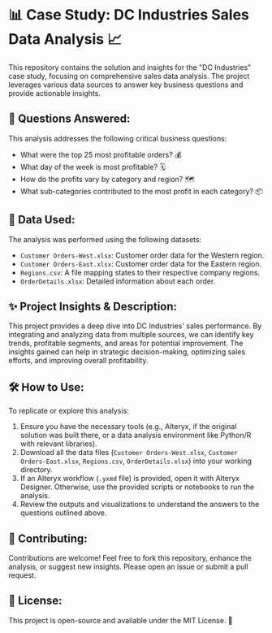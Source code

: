 # 📊 Case Study: DC Industries Sales Data Analysis 📈

This repository contains the solution and insights for the "DC Industries" case study, focusing on comprehensive sales data analysis. The project leverages various data sources to answer key business questions and provide actionable insights.

## 🎯 Questions Answered:

This analysis addresses the following critical business questions:

- What were the top 25 most profitable orders? 💰
- What day of the week is most profitable? 🗓️
- How do the profits vary by category and region? 🗺️
- What sub-categories contributed to the most profit in each category? 📦

## 📁 Data Used:

The analysis was performed using the following datasets:

- `Customer Orders-West.xlsx`: Customer order data for the Western region.
- `Customer Orders-East.xlsx`: Customer order data for the Eastern region.
- `Regions.csv`: A file mapping states to their respective company regions.
- `OrderDetails.xlsx`: Detailed information about each order.

## ✨ Project Insights & Description:

This project provides a deep dive into DC Industries' sales performance. By integrating and analyzing data from multiple sources, we can identify key trends, profitable segments, and areas for potential improvement. The insights gained can help in strategic decision-making, optimizing sales efforts, and improving overall profitability.

## 🛠️ How to Use:

To replicate or explore this analysis:

1.  Ensure you have the necessary tools (e.g., Alteryx, if the original solution was built there, or a data analysis environment like Python/R with relevant libraries).
2.  Download all the data files (`Customer Orders-West.xlsx`, `Customer Orders-East.xlsx`, `Regions.csv`, `OrderDetails.xlsx`) into your working directory.
3.  If an Alteryx workflow (`.yxmd` file) is provided, open it with Alteryx Designer. Otherwise, use the provided scripts or notebooks to run the analysis.
4.  Review the outputs and visualizations to understand the answers to the questions outlined above.

## 🤝 Contributing:

Contributions are welcome! Feel free to fork this repository, enhance the analysis, or suggest new insights. Please open an issue or submit a pull request.

## 📄 License:

This project is open-source and available under the MIT License. 📜


